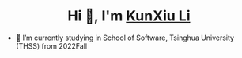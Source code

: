 <h1 align="center">Hi 👋, I'm <a href="https://github.com/likx22">KunXiu Li</a> </h1>

- 🔭 I’m currently studying in School of Software, Tsinghua University (THSS) from 2022Fall


